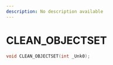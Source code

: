 ```yaml
---
description: No description available 
---
```


# CLEAN_OBJECTSET

```cpp
void CLEAN_OBJECTSET(int _Unk0);
```